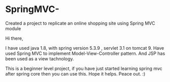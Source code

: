 # SpringMVC-
Created a project to replicate an online shopping site using Spring MVC module

Hi there,

I have used java 1.8, with spring version 5.3.9 , servlet 3.1 on tomcat 9.
Have used Spring MVC to implement Model-View-Controller pattern. And JSP has been used as a view tachnology.

This is a beginner level project, if you have just started learning spring mvc after spring core then you can use this. Hope it helps. 
Peace out. :)
